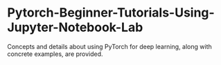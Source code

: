 # Pytorch-Beginner-Tutorials-Using-Jupyter-Notebook-Lab
Concepts and details about using PyTorch for deep learning, along with concrete examples, are provided.
